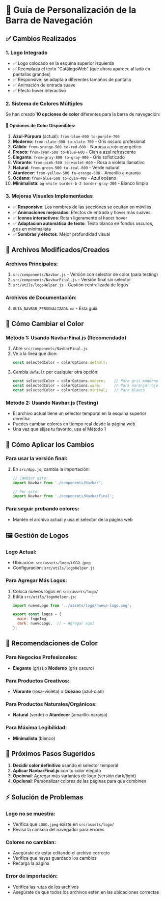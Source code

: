# 🎨 Guía de Personalización de la Barra de Navegación

## ✅ Cambios Realizados

### 1. **Logo Integrado**
- ✅ Logo colocado en la esquina superior izquierda
- ✅ Reemplaza el texto "CatálogoWeb" (que ahora aparece al lado en pantallas grandes)
- ✅ Responsive: se adapta a diferentes tamaños de pantalla
- ✅ Animación de entrada suave
- ✅ Efecto hover interactivo

### 2. **Sistema de Colores Múltiples**
Se han creado **10 opciones de color** diferentes para la barra de navegación:

#### 🎨 **Opciones de Color Disponibles:**

1. **Azul-Púrpura** (actual): `from-blue-600 to-purple-700`
2. **Moderno**: `from-slate-900 to-slate-700` - Gris oscuro profesional
3. **Cálido**: `from-orange-500 to-red-600` - Naranja a rojo energético  
4. **Fresco**: `from-cyan-500 to-blue-600` - Cian a azul refrescante
5. **Elegante**: `from-gray-800 to-gray-900` - Gris sofisticado
6. **Vibrante**: `from-pink-500 to-violet-600` - Rosa a violeta llamativo
7. **Natural**: `from-green-500 to-teal-600` - Verde natural
8. **Atardecer**: `from-yellow-500 to-orange-600` - Amarillo a naranja
9. **Océano**: `from-blue-500 to-cyan-400` - Azul océano
10. **Minimalista**: `bg-white border-b-2 border-gray-200` - Blanco limpio

### 3. **Mejoras Visuales Implementadas**
- ✅ **Responsive**: Los nombres de las secciones se ocultan en móviles
- ✅ **Animaciones mejoradas**: Efectos de entrada y hover más suaves
- ✅ **Iconos interactivos**: Rotan ligeramente al hacer hover
- ✅ **Adaptación automática de texto**: Texto blanco en fondos oscuros, gris en minimalista
- ✅ **Sombras y efectos**: Mejor profundidad visual

## 📁 **Archivos Modificados/Creados**

### **Archivos Principales:**
1. `src/components/Navbar.js` - Versión con selector de color (para testing)
2. `src/components/NavbarFinal.js` - Versión final sin selector
3. `src/utils/logoHelper.js` - Gestión centralizada de logos

### **Archivos de Documentación:**
4. `GUIA_NAVBAR_PERSONALIZADA.md` - Esta guía

## 🔧 **Cómo Cambiar el Color**

### **Método 1: Usando NavbarFinal.js (Recomendado)**

1. Abre `src/components/NavbarFinal.js`
2. Ve a la línea que dice:
   ```javascript
   const selectedColor = colorOptions.default;
   ```
3. Cambia `default` por cualquier otra opción:
   ```javascript
   const selectedColor = colorOptions.modern;    // Para gris moderno
   const selectedColor = colorOptions.warm;      // Para naranja-rojo
   const selectedColor = colorOptions.minimal;   // Para blanco
   ```

### **Método 2: Usando Navbar.js (Testing)**
- El archivo actual tiene un selector temporal en la esquina superior derecha
- Puedes cambiar colores en tiempo real desde la página web
- Una vez que elijas tu favorito, usa el Método 1

## 🔄 **Cómo Aplicar los Cambios**

### **Para usar la versión final:**
1. En `src/App.js`, cambia la importación:
   ```javascript
   // Cambiar esto:
   import Navbar from './components/Navbar';
   
   // Por esto:
   import Navbar from './components/NavbarFinal';
   ```

### **Para seguir probando colores:**
- Mantén el archivo actual y usa el selector de la página web

## 🖼️ **Gestión de Logos**

### **Logo Actual:**
- Ubicación: `src/assets/logo/LOGO.jpeg`
- Configuración: `src/utils/logoHelper.js`

### **Para Agregar Más Logos:**
1. Coloca nuevos logos en `src/assets/logo/`
2. Edita `src/utils/logoHelper.js`:
   ```javascript
   import nuevoLogo from '../assets/logo/nuevo-logo.png';
   
   export const logos = {
     main: logoImg,
     dark: nuevoLogo,  // ← Agregar aquí
   };
   ```

## 🎯 **Recomendaciones de Color**

### **Para Negocios Profesionales:**
- **Elegante** (gris) o **Moderno** (gris oscuro)

### **Para Productos Creativos:**
- **Vibrante** (rosa-violeta) o **Océano** (azul-cian)

### **Para Productos Naturales/Orgánicos:**
- **Natural** (verde) o **Atardecer** (amarillo-naranja)

### **Para Máxima Legibilidad:**
- **Minimalista** (blanco)

## 🚀 **Próximos Pasos Sugeridos**

1. **Decidir color definitivo** usando el selector temporal
2. **Aplicar NavbarFinal.js** con tu color elegido
3. **Opcional**: Agregar más variantes de logo (versión dark/light)
4. **Opcional**: Personalizar colores de las páginas para que combinen

## ⚡ **Solución de Problemas**

### **Logo no se muestra:**
- Verifica que `LOGO.jpeg` existe en `src/assets/logo/`
- Revisa la consola del navegador para errores

### **Colores no cambian:**
- Asegúrate de estar editando el archivo correcto
- Verifica que hayas guardado los cambios
- Recarga la página

### **Error de importación:**
- Verifica las rutas de los archivos
- Asegúrate de que todos los archivos estén en las ubicaciones correctas